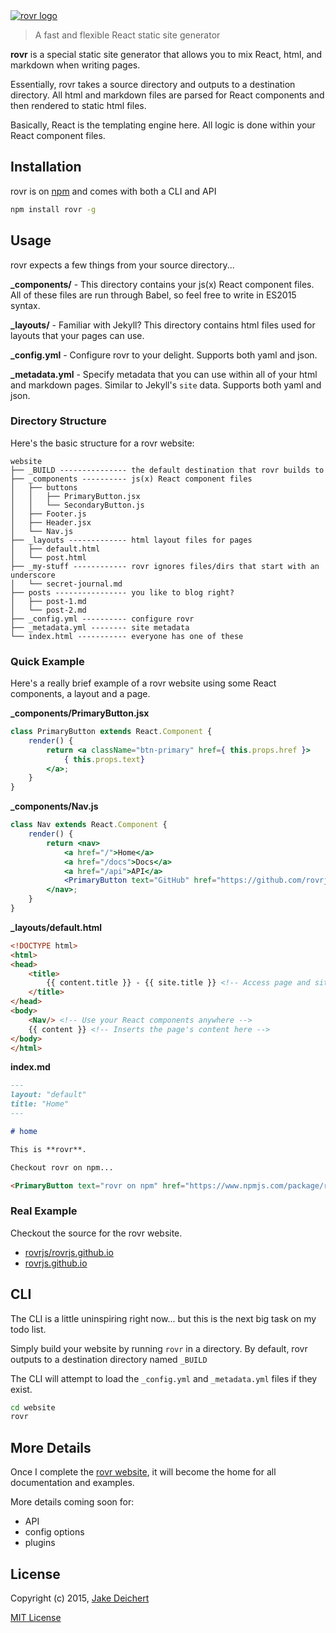 <a href="https://github.com/rovrjs/rovr">
    <img alt="rovr logo" src="https://raw.githubusercontent.com/rovrjs/rovrjs.github.io/master-src/assets/images/logos/rovr-dark.png">
</a>

> A fast and flexible React static site generator

**rovr** is a special static site generator that allows you to mix React, html, and markdown when writing pages.

Essentially, rovr takes a source directory and outputs to a destination directory. All html and markdown files are parsed for React components and then rendered to static html files.

Basically, React is the templating engine here. All logic is done within your React component files.


## Installation

rovr is on [npm](https://www.npmjs.com/package/rovr) and comes with both a CLI and API

~~~bash
npm install rovr -g
~~~

## Usage

rovr expects a few things from your source directory...

**_components/** - This directory contains your js(x) React component files. All of these files are run through Babel, so feel free to write in ES2015 syntax.

**_layouts/** - Familiar with Jekyll? This directory contains html files used for layouts that your pages can use.

**_config.yml** - Configure rovr to your delight. Supports both yaml and json.

**_metadata.yml** - Specify metadata that you can use within all of your html and markdown pages. Similar to Jekyll's `site` data. Supports both yaml and json.




### Directory Structure

Here's the basic structure for a rovr website:

~~~
website
├── _BUILD --------------- the default destination that rovr builds to
├── _components ---------- js(x) React component files
│   ├── buttons
│   │   ├── PrimaryButton.jsx
│   │   └── SecondaryButton.js
│   ├── Footer.js
│   ├── Header.jsx
│   └── Nav.js
├── _layouts ------------- html layout files for pages
│   ├── default.html
│   └── post.html
├── _my-stuff ------------ rovr ignores files/dirs that start with an underscore
│   └── secret-journal.md
├── posts ---------------- you like to blog right?
│   ├── post-1.md
│   └── post-2.md
├── _config.yml ---------- configure rovr
├── _metadata.yml -------- site metadata
└── index.html ----------- everyone has one of these
~~~


### Quick Example

Here's a really brief example of a rovr website using some React components, a layout and a page.

**_components/PrimaryButton.jsx**
~~~jsx
class PrimaryButton extends React.Component {
    render() {
        return <a className="btn-primary" href={ this.props.href }>
            { this.props.text}
        </a>;
    }
}
~~~


**_components/Nav.js**
~~~jsx
class Nav extends React.Component {
    render() {
        return <nav>
            <a href="/">Home</a>
            <a href="/docs">Docs</a>
            <a href="/api">API</a>
            <PrimaryButton text="GitHub" href="https://github.com/rovrjs/rovr"/>
        </nav>;
    }
}
~~~


**_layouts/default.html**
~~~html
<!DOCTYPE html>
<html>
<head>
    <title>
        {{ content.title }} - {{ site.title }} <!-- Access page and site metadata -->
    </title>
</head>
<body>
    <Nav/> <!-- Use your React components anywhere -->
    {{ content }} <!-- Inserts the page's content here -->
</body>
</html>
~~~


**index.md**
```md
---
layout: "default"
title: "Home"
---

# home

This is **rovr**.

Checkout rovr on npm...

<PrimaryButton text="rovr on npm" href="https://www.npmjs.com/package/rovr"/>
```



### Real Example

Checkout the source for the rovr website.

* [rovrjs/rovrjs.github.io](https://github.com/rovrjs/rovrjs.github.io)
* [rovrjs.github.io](https://rovrjs.github.io)




## CLI

The CLI is a little uninspiring right now... but this is the next big task on my todo list.

Simply build your website by running `rovr` in a directory. By default, rovr outputs to a destination directory named `_BUILD`

The CLI will attempt to load the `_config.yml` and `_metadata.yml` files if they exist.

~~~bash
cd website
rovr
~~~



## More Details

Once I complete the [rovr website](https://rovrjs.github.io), it will become the home for all documentation and examples.

More details coming soon for:

* API
* config options
* plugins



## License

Copyright (c) 2015, [Jake Deichert](https://github.com/jakedeichert)

[MIT License](https://github.com/rovrjs/rovr/blob/master/LICENSE)
